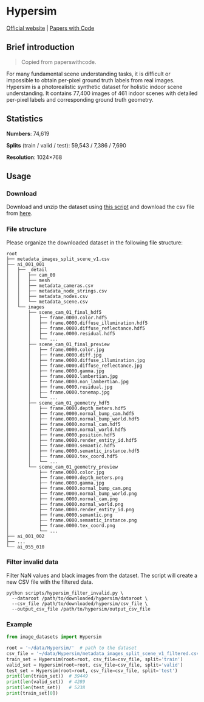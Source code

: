 # Hypersim

[Official website](https://github.com/apple/ml-hypersim) | [Papers with Code](https://paperswithcode.com/dataset/hypersim)

## Brief introduction

> Copied from paperswithcode.

For many fundamental scene understanding tasks, it is difficult or impossible to obtain per-pixel ground truth labels from real images. Hypersim is a photorealistic synthetic dataset for holistic indoor scene understanding. It contains 77,400 images of 461 indoor scenes with detailed per-pixel labels and corresponding ground truth geometry.

## Statistics

**Numbers**: 74,619

**Splits** (train / valid / test): 59,543 / 7,386 / 7,690

**Resolution**: 1024×768

## Usage

### Download

Download and unzip the dataset using [this script](https://github.com/apple/ml-hypersim/blob/main/code/python/tools/dataset_download_images.py) and download the csv file from [here](https://github.com/apple/ml-hypersim/blob/main/evermotion_dataset/analysis/metadata_images_split_scene_v1.csv).

### File structure

Please organize the downloaded dataset in the following file structure:

```text
root
├── metadata_images_split_scene_v1.csv
├── ai_001_001
│   ├── _detail
│   │   ├── cam_00
│   │   ├── mesh
│   │   ├── metadata_cameras.csv
│   │   ├── metadata_node_strings.csv
│   │   ├── metadata_nodes.csv
│   │   └── metadata_scene.csv
│   └── images
│       ├── scene_cam_01_final_hdf5
│       │   ├── frame.0000.color.hdf5
│       │   ├── frame.0000.diffuse_illumination.hdf5
│       │   ├── frame.0000.diffuse_reflectance.hdf5
│       │   ├── frame.0000.residual.hdf5
│       │   └── ...
│       ├── scene_cam_01_final_preview
│       │   ├── frame.0000.color.jpg
│       │   ├── frame.0000.diff.jpg
│       │   ├── frame.0000.diffuse_illumination.jpg
│       │   ├── frame.0000.diffuse_reflectance.jpg
│       │   ├── frame.0000.gamma.jpg
│       │   ├── frame.0000.lambertian.jpg
│       │   ├── frame.0000.non_lambertian.jpg
│       │   ├── frame.0000.residual.jpg
│       │   ├── frame.0000.tonemap.jpg
│       │   └── ...
│       ├── scene_cam_01_geometry_hdf5
│       │   ├── frame.0000.depth_meters.hdf5
│       │   ├── frame.0000.normal_bump_cam.hdf5
│       │   ├── frame.0000.normal_bump_world.hdf5
│       │   ├── frame.0000.normal_cam.hdf5
│       │   ├── frame.0000.normal_world.hdf5
│       │   ├── frame.0000.position.hdf5
│       │   ├── frame.0000.render_entity_id.hdf5
│       │   ├── frame.0000.semantic.hdf5
│       │   ├── frame.0000.semantic_instance.hdf5
│       │   ├── frame.0000.tex_coord.hdf5
│       │   └── ...
│       └── scene_cam_01_geometry_preview
│           ├── frame.0000.color.jpg
│           ├── frame.0000.depth_meters.png
│           ├── frame.0000.gamma.jpg
│           ├── frame.0000.normal_bump_cam.png
│           ├── frame.0000.normal_bump_world.png
│           ├── frame.0000.normal_cam.png
│           ├── frame.0000.normal_world.png
│           ├── frame.0000.render_entity_id.png
│           ├── frame.0000.semantic.png
│           ├── frame.0000.semantic_instance.png
│           ├── frame.0000.tex_coord.png
│           └── ...
├── ai_001_002
├── ...
└── ai_055_010
```

### Filter invalid data

Filter NaN values and black images from the dataset. The script will create a new CSV file with the filtered data.

```shell
python scripts/hypersim_filter_invalid.py \
  --dataroot /path/to/downloaded/hypersim/dataroot \
  --csv_file /path/to/downloaded/hypersim/csv_file \
  --output_csv_file /path/to/hypersim/output_csv_file
```

### Example

```python
from image_datasets import Hypersim

root = '~/data/Hypersim/'  # path to the dataset
csv_file = '~/data/Hypersim/metadata_images_split_scene_v1_filtered.csv'  # path to the metadata CSV file
train_set = Hypersim(root=root, csv_file=csv_file, split='train')
valid_set = Hypersim(root=root, csv_file=csv_file, split='valid')
test_set = Hypersim(root=root, csv_file=csv_file, split='test')
print(len(train_set))  # 39449
print(len(valid_set))  # 4289
print(len(test_set))   # 5238
print(train_set[0])
```
